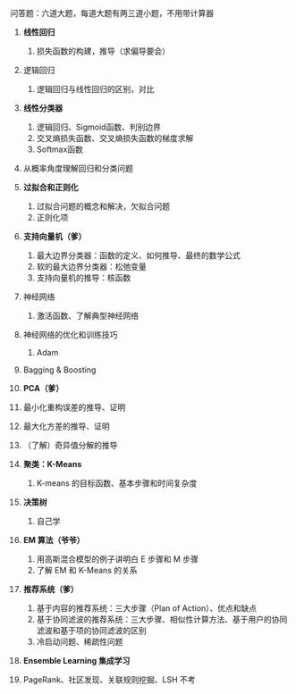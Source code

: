 问答题：六道大题，每道大题有两三道小题，不用带计算器

1. **线性回归**
   1. 损失函数的构建，推导（求偏导要会）
2. 逻辑回归
   1. 逻辑回归与线性回归的区别，对比

3. **线性分类器**
   1. 逻辑回归、Sigmoid函数、判别边界
   2. 交叉熵损失函数、交叉熵损失函数的梯度求解
   3. Softmax函数
4. 从概率角度理解回归和分类问题
5. **过拟合和正则化**
   1. 过拟合问题的概念和解决，欠拟合问题
   2. 正则化项
6. **支持向量机（爹）**
   1. 最大边界分类器：函数的定义、如何推导、最终的数学公式
   2. 软的最大边界分类器：松弛变量
   3. 支持向量机的推导：核函数
7. 神经网络
   1. 激活函数、了解典型神经网络
8. 神经网络的优化和训练技巧
   1. Adam
9. Bagging & Boosting
10. **PCA（爹）**
   1. 最小化重构误差的推导、证明
   2. 最大化方差的推导、证明
   3. （了解）奇异值分解的推导
11. **聚类：K-Means**
    1. K-means 的目标函数、基本步骤和时间复杂度
12. **决策树**
    1. 自己学
13. **EM 算法（爷爷）**
    1. 用高斯混合模型的例子讲明白 E 步骤和 M 步骤
    2. 了解 EM 和 K-Means 的关系
14. **推荐系统（爹）**
    1. 基于内容的推荐系统：三大步骤（Plan of Action）、优点和缺点
    2. 基于协同滤波的推荐系统：三大步骤、相似性计算方法、基于用户的协同滤波和基于项的协同滤波的区别
    3. 冷启动问题、稀疏性问题
15. **Ensemble Learning 集成学习**
16. PageRank、社区发现、关联规则挖掘、LSH 不考

